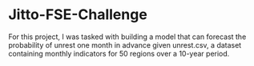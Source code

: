 # Jitto-FSE-Challenge
For this project, I was tasked with building a model that can forecast the probability of unrest one month in advance given unrest.csv, a dataset containing monthly indicators for 50 regions over a 10-year period.
